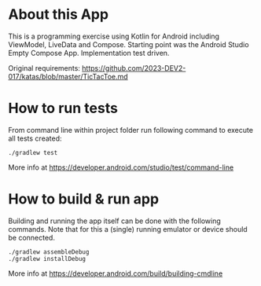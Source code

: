 # About this App

This is a programming exercise using Kotlin for Android including ViewModel, LiveData and Compose.
Starting point was the Android Studio Empty Compose App. 
Implementation test driven.

Original requirements: https://github.com/2023-DEV2-017/katas/blob/master/TicTacToe.md

# How to run tests

From command line within project folder run following command to execute all tests created:

```
./gradlew test
```

More info at https://developer.android.com/studio/test/command-line

# How to build & run app

Building and running the app itself can be done with the following commands. Note that for this a
(single) running emulator or device should be connected. 

```
./gradlew assembleDebug
./gradlew installDebug
```

More info at https://developer.android.com/build/building-cmdline
